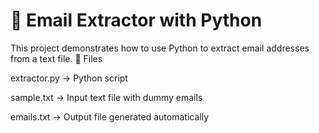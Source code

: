 # 📧 Email Extractor with Python

This project demonstrates how to use Python to extract email addresses from a text file.
📂 Files

extractor.py → Python script

sample.txt → Input text file with dummy emails

emails.txt → Output file generated automatically
